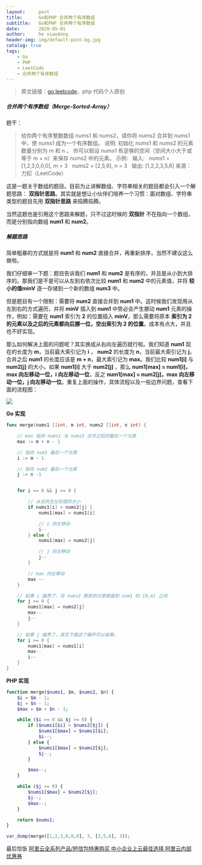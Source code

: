 ```yaml
---
layout:     post
title:      Go和PHP 合并两个有序数组
subtitle:   Go和PHP 合并两个有序数组
date:       2020-05-01
author:     he xiaodong
header-img: img/default-post-bg.jpg
catalog: true
tags:
    - Go
    - PHP
    - LeetCode
    - 合并两个有序数组
---
```


> 原文链接：[go leetcode](https://github.com/wx-satellite/learning-algorithm)，php 代码个人原创

##### 合并两个有序数组（Merge-Sorted-Array）
题干：
>给你两个有序整数数组 nums1 和 nums2，请你将 nums2 合并到 nums1 中，使 nums1 成为一个有序数组。
说明:
初始化 nums1 和 nums2 的元素数量分别为 m 和 n 。
你可以假设 nums1 有足够的空间（空间大小大于或等于 m + n）来保存 nums2 中的元素。
示例:
&nbsp;&nbsp;输入:
&nbsp;&nbsp;nums1 = [1,2,3,0,0,0], m = 3
&nbsp;&nbsp;nums2 = [2,5,6],       n = 3
&nbsp;&nbsp;输出: [1,2,2,3,5,6]
来源：力扣（LeetCode）

这是一题关于数组的题目。目前为止讲解数组、字符串相关的题目都会引入一个解题思路： **双指针思路**。其实就是想让小伙伴们培养一个习惯：面对数组、字符串类型的题目先用 **双指针思路** 来捣腾捣腾。

当然这题也是引用这个思路来解题，只不过这时候的 **双指针** 不在指向一个数组，而是分别指向数组 **num1** 和 **num2**。

##### 解题思路
简单粗暴的方式就是将 **num1** 和 **num2** 直接合并，再重新排序，当然不建议这么做啦。

我们仔细审一下题：题目告诉我们 **num1** 和 **num2** 是有序的，并且是从小到大排序的。那我们是不是可以从左到右依次比较 **num1** 和 **num2** 中的元素值，并将 **较小的值minV** 逐一存储到一个新的数组 **num3** 中。

但是题目有一个限制：需要将 **num2** 直接合并到 **num1** 中。这时候我们发现用从左到右的方式遍历，并将 **minV** 插入到 **num1** 中势必会产生挪动 **num1** 元素的操作，例如：需要在 **num1** 索引为 **2** 的位置插入 **minV**，那么需要将原本 **索引为 2 的元素以及之后的元素都向后挪一位，空出索引为 2 的位置**。成本有点大，并且也不好实现。

那么如何解决上面的问题呢？其实换成从右向左遍历就行啦。我们知道 **num1** 现在的长度为 **m**，当前最大索引记为 **i** ， **num2** 的长度为 **n**，当前最大索引记为 **j**，合并之后 **num1** 的长度应该是 **m + n**，最大索引记为 **max**。我们比较  **num1[i]**  与 **num2[j]** 的大小，如果 **num1[i]** 大于 **num2[j]** ，那么 **num1[max] = num1[i]，max 向左移动一位，i 向左移动一位**，反之 **num1[max] = num2[j]，max 向左移动一位，j 向左移动一位**。重复上面的操作，具体流程以及一些边界问题，查看下面的流程图：

![](https://cdn.learnku.com/uploads/images/202004/23/21280/Dslwb8HrlE.jpg!large)

**Go 实现**
```go
func merge(nums1 []int, m int, nums2 []int, n int) {

    // max 指向 nums1 与 nums2 合并之后的最后一个元素
    max := m + n - 1

    // 指向 num1 最后一个元素
    i := m - 1

    // 指向 num2 最后一个元素
    j := n -1


    for i >= 0 && j >= 0 {

        // 从右向左比较值的大小
        if nums1[i] > nums2[j] {
            nums1[max] = nums1[i]

            // i 向左移动
            i--
        } else {
            nums1[max] = nums2[j]

            // j 向左移动
            j--
        }

        // max 向左移动
        max --
    }

    // 如果 i 越界了，将 nums2 剩余的元素赋值到 num1 的 [0,m] 之间
    for j >= 0 {
        nums1[max] = nums2[j]
        max--
        j--
    }

    // 如果 j 越界了，其实下面这个循环可以省略。
    for i >= 0 {
        nums1[max] = nums1[i]
        max--
        i--
    }
}
```

**PHP 实现**
```php
function merge($nums1, $m, $nums2, $n) {
    $i = $m - 1;
    $j = $n - 1;
    $max = $m + $n - 1;

    while ($i >= 0 && $j >= 0) {
        if ($nums1[$i] > $nums2[$j]) {
            $nums1[$max] = $nums1[$i];
            $i--;
        } else {
            $nums1[$max] = $nums2[$j];
            $j--;
        }

        $max--;
    }

    while ($j >= 0) {
        $nums1[$max] = $nums2[$j];
        $j--;
        $max--;
    }

    return $nums1;
}

var_dump(merge([1,2,3,0,0,0], 3, [2,5,6], 3));
```


最后恰饭 [阿里云全系列产品/短信包特惠购买 中小企业上云最佳选择 阿里云内部优惠券](https://www.aliyun.com/minisite/goods?userCode=0amqgcs9)